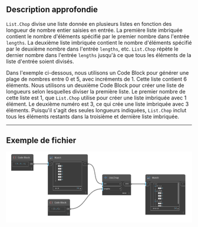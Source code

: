 ## Description approfondie
`List.Chop` divise une liste donnée en plusieurs listes en fonction des longueur de nombre entier saisies en entrée. La première liste imbriquée contient le nombre d'éléments spécifié par le premier nombre dans l'entrée `lengths`. La deuxième liste imbriquée contient le nombre d'éléments spécifié par le deuxième nombre dans l'entrée `lengths`, etc. `List.Chop` répète le dernier nombre dans l'entrée `lengths` jusqu'à ce que tous les éléments de la liste d'entrée soient divisés.

Dans l'exemple ci-dessous, nous utilisons un Code Block pour générer une plage de nombres entre 0 et 5, avec incréments de 1. Cette liste contient 6 éléments. Nous utilisons un deuxième Code Block pour créer une liste de longueurs selon lesquelles diviser la première liste. Le premier nombre de cette liste est 1, que `List.Chop` utilise pour créer une liste imbriquée avec 1 élément. Le deuxième numéro est 3, ce qui crée une liste imbriquée avec 3 éléments. Puisqu'il s'agit des seules longueurs indiquées, `List.Chop` inclut tous les éléments restants dans la troisième et dernière liste imbriquée.
___
## Exemple de fichier

![List.Chop](./DSCore.List.Chop_img.jpg)
